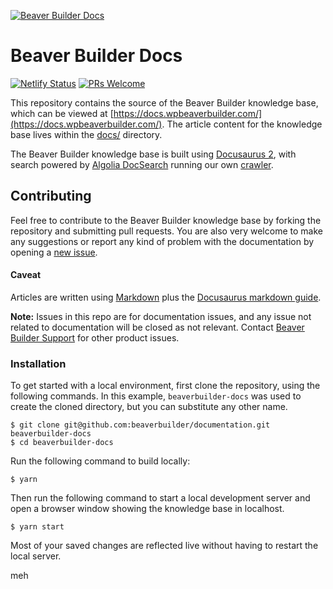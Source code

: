 [![Beaver Builder Docs](https://raw.githubusercontent.com/beaverbuilder/documentation/master/static/img/index-beaver-builder--hero.jpg)](https://docs.wpbeaverbuilder.com/)

# Beaver Builder Docs

[![Netlify Status](https://api.netlify.com/api/v1/badges/349c6d6d-3c39-4dba-b3b7-2b867a74f1fa/deploy-status)](https://app.netlify.com/sites/angry-gates-bead98/deploys)
[![PRs Welcome](https://img.shields.io/badge/PRs-Welcome-brightgreen.svg)](https://github.com/beaverbuilder/documentation/issues/new/choose)

This repository contains the source of the Beaver Builder knowledge base, which can be viewed at [https://docs.wpbeaverbuilder.com/](https://docs.wpbeaverbuilder.com/). The article content for the knowledge base lives within the [docs/](https://github.com/beaverbuilder/documentation/tree/master/docs) directory.

The Beaver Builder knowledge base is built using [Docusaurus 2](https://v2.docusaurus.io/), with search powered by [Algolia DocSearch](https://docsearch.algolia.com/) running our own [crawler](https://docsearch.algolia.com/docs/run-your-own).

## Contributing
Feel free to contribute to the Beaver Builder knowledge base by forking the repository and submitting pull requests.
You are also very welcome to make any suggestions or report any kind of problem with the documentation by opening a [new issue](https://github.com/beaverbuilder/documentation/issues/new/choose).

#### Caveat

Articles are written using [Markdown](https://daringfireball.net/projects/markdown/syntax) plus the [Docusaurus markdown guide](https://v2.docusaurus.io/docs/docs-introduction).

**Note:** Issues in this repo are for documentation issues, and any issue not related to documentation will be closed as not relevant. Contact [Beaver Builder Support](https://www.wpbeaverbuilder.com/beaver-builder-support/) for other product issues.

### Installation
To get started with a local environment, first clone the repository, using the following commands. In this example, `beaverbuilder-docs` was used to create the cloned directory, but you can substitute any other name.

```script
$ git clone git@github.com:beaverbuilder/documentation.git beaverbuilder-docs
$ cd beaverbuilder-docs
```

Run the following command to build locally:

```script
$ yarn
```

Then run the following command to start a local development server and open a browser window showing the knowledge base in localhost.

```script
$ yarn start
```

Most of your saved changes are reflected live without having to restart the local server.

meh
